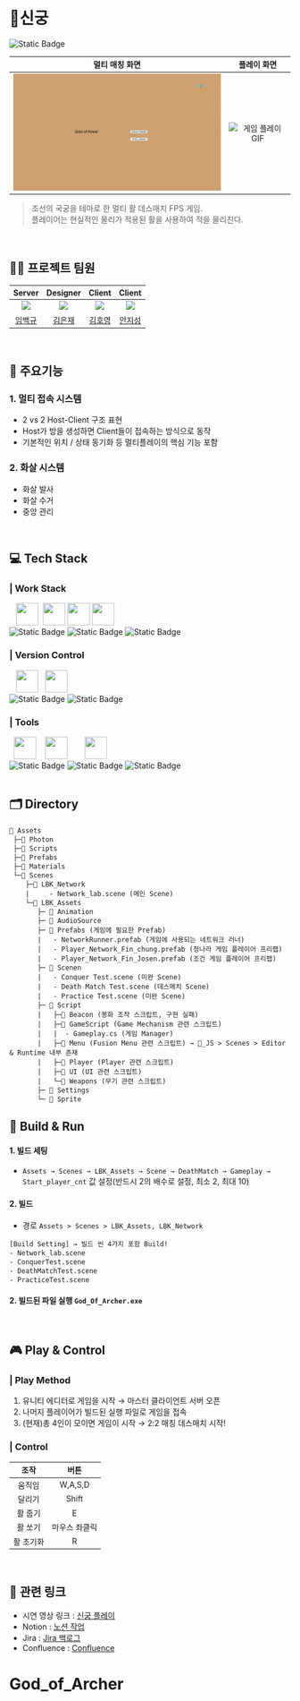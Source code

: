 # 🏹신궁

<img alt="Static Badge" src="https://img.shields.io/badge/%ED%94%84%EB%A1%9C%EC%A0%9D%ED%8A%B8%20%EA%B8%B0%EA%B0%84%3A-2025.05~2025.06-FAB040?style=flat-square&logoColor=white">

|멀티 매칭 화면|플레이 화면|
|:---:|:---:|
|<img src="https://raw.githubusercontent.com/j1sung/God_of_Archer/main/gifs/multi.gif" width="400" alt="멀티 플레이 GIF"/>|<img src="https://raw.githubusercontent.com/j1sung/God_of_Archer/main/gifs/play.gif" width="400" alt="게임 플레이 GIF"/>|

> 조선의 국궁을 테마로 한 멀티 활 데스매치 FPS 게임.
<br>플레이어는 현실적인 물리가 적용된 활을 사용하여 적을 물리친다.
>
<br>

## 💁‍♂️ 프로젝트 팀원
| Server | Designer | Client | Client |
|:---:|:---:|:---:|:---:|
| <img src="https://github.com/Lim-Dolphin.png?size=120" width="100"/> | <img src="https://github.com/Developer-EJ.png?size=120" width="100"/> | <img src="https://github.com/sunsi-game.png?size=120" width="100"/> | <img src="https://github.com/j1sung.png?size=120" width="100"/> |
| [임백규](https://github.com/Lim-Dolphin) | [김은재](https://github.com/Developer-EJ) | [김호영](https://github.com/sunsi-game) | [안지성](https://github.com/j1sung) |
<br>

## 📝 주요기능
### 1. 멀티 접속 시스템
 - 2 vs 2 Host-Client 구조 표현
 - Host가 방을 생성하면 Client들이 접속하는 방식으로 동작
 - 기본적인 위치 / 상태 동기화 등 멀티플레이의 핵심 기능 포함
### 2. 화살 시스템
 - 화살 발사
 - 화살 수거
 - 중앙 관리
<br>

## 💻 Tech Stack
### | Work Stack
<div align="left">
 &nbsp;&nbsp;&nbsp;<img src="https://cdn.jsdelivr.net/gh/devicons/devicon/icons/blender/blender-original.svg" width="40" height="40"/>
 &nbsp;<img src="https://cdn.jsdelivr.net/gh/devicons/devicon/icons/unity/unity-original.svg" width="40" height="40"/>
 <img src="https://cdn.jsdelivr.net/gh/devicons/devicon/icons/csharp/csharp-original.svg" width="40" height="40"/>
 <img src="https://media.licdn.com/dms/image/v2/C4D0BAQFgm5g8rrdzPg/company-logo_200_200/company-logo_200_200/0/1630460711618/exit_games_logo?e=2147483647&v=beta&t=U1RPD7XVp9E-ex118pvgff__5uPKLsEnJCcqMJ4PMeU" width="40" height="40"/>
</div>
<div align="left">
  <img alt="Static Badge" src="https://img.shields.io/badge/Blender-E87D0D?style=flat-square&logo=Blender&logoColor=white">
  <img alt="Static Badge" src="https://img.shields.io/badge/Unity-black?style=flat&logo=Unity&logoColor=white">
  <img alt="Static Badge" src="https://img.shields.io/badge/Photon-004480?style=flat-square&logo=Photon&logoColor=white">
</div>

### | Version Control
<div align="left">
  <!-- GitHub -->
  &nbsp;&nbsp;&nbsp;<img src="https://cdn.jsdelivr.net/gh/devicons/devicon/icons/github/github-original.svg" width="40" height="40"/>
  <!-- Git -->
  &nbsp;&nbsp;<img src="https://cdn.jsdelivr.net/gh/devicons/devicon/icons/git/git-original.svg" width="40" height="40"/>
</div>
<div align="left">
<img alt="Static Badge" src="https://img.shields.io/badge/Github-181717?style=flat-square&logo=github&logoColor=white">
 <img alt="Static Badge" src="https://img.shields.io/badge/Git-F05032?style=flat-square&logo=git&logoColor=white">
</div>

### | Tools
<div align="left">
  <!-- Notion (공식 SVG) -->
  &nbsp;&nbsp;<img src="https://upload.wikimedia.org/wikipedia/commons/4/45/Notion_app_logo.png" width="40" height="40"/>
  <!-- Jira -->
  &nbsp;&nbsp;&nbsp;<img src="https://cdn.jsdelivr.net/gh/devicons/devicon/icons/jira/jira-original.svg" width="40" height="40"/>
  <!-- Confluence -->
  &nbsp;&nbsp;&nbsp;&nbsp;&nbsp;&nbsp;&nbsp;<img src="https://cdn.jsdelivr.net/gh/devicons/devicon/icons/confluence/confluence-original.svg" width="40" height="40"/>
</div>
<div align="left">
<img alt="Static Badge" src="https://img.shields.io/badge/Notion-000000?style=flat-square&logo=notion&logoColor=white">
 <img alt="Static Badge" src="https://img.shields.io/badge/Jira-0052CC?style=flat-square&logo=jira&logoColor=white">
 <img alt="Static Badge" src="https://img.shields.io/badge/Confluence-172B4D?style=flat-square&logo=confluence&logoColor=white">
</div>
<br>

## 🗂 Directory
```
📂 Assets
 ├─📂 Photon
 ├─📂 Scripts
 ├─📂 Prefabs
 ├─📂 Materials
 └─📂 Scenes  
    ├─📂 LBK_Network
    |     - Network_lab.scene (메인 Scene)
    └─📂 LBK_Assets
       ├─ 📂 Animation
       ├─ 📂 AudioSource
       ├─ 📂 Prefabs (게임에 필요한 Prefab)
       |   - NetworkRunner.prefab (게임에 사용되는 네트워크 러너)
       |   - Player_Network_Fin_chung.prefab (청나라 게임 플레이어 프리팹)
       |   - Player_Network_Fin_Josen.prefab (조건 게임 플레이어 프리팹)
       ├─ 📂 Scenen
       |   - Conquer Test.scene (미완 Scene)
       |   - Death Match Test.scene (데스메치 Scene)
       |   - Practice Test.scene (미완 Scene)
       ├─ 📂 Script
       |   ├─📂 Beacon (봉화 조작 스크립트, 구현 실패)
       |   ├─📂 GameScript (Game Mechanism 관련 스크립트)
       |   |  - Gameplay.cs (게임 Manager)
       |   ├─📂 Menu (Fusion Menu 관련 스크립트) → 📂_JS > Scenes > Editor & Runtime 내부 존재
       |   ├─📂 Player (Player 관련 스크립트)    
       |   ├─📂 UI (UI 관련 스크립트)      
       |   └─📂 Weapons (무기 관련 스크립트)
       ├─ 📂 Settings
       └─ 📂 Sprite
```

## 🚩 Build & Run
#### 1. 빌드 세팅
- `Assets → Scenes → LBK_Assets → Scene → DeathMatch → Gameplay → Start_player_cnt` 값 설정(반드시 2의 배수로 설정, 최소 2, 최대 10)
  
#### 2. 빌드
- 경로 `Assets > Scenes > LBK_Assets, LBK_Network`

```
[Build Setting] → 빌드 씬 4가지 포함 Build!
- Network_lab.scene
- ConquerTest.scene
- DeathMatchTest.scene
- PracticeTest.scene
```
#### 2. 빌드된 파일 실행  `God_Of_Archer.exe`
<br>

## 🎮 Play & Control

### | Play Method
1. 유니티 에디터로 게임을 시작 → 마스터 클라이언트 서버 오픈
2. 나머지 플레이어가 빌드된 실행 파일로 게임을 접속
3. (현재)총 4인이 모이면 게임이 시작 → 2:2 매칭 데스매치 시작!

### | Control
|조작|버튼|
|:---:|:---:|
|움직임|W,A,S,D|
|달리기|Shift|
|활 줍기|E|
|활 쏘기|마우스 좌클릭|
|활 초기화|R|
<br>

## 🔗 관련 링크
- 시연 영상 링크 : [신궁 플레이](https://drive.google.com/file/d/1sfewZwva9eQGLppeQQJ2SbsLQTAoakjw/view?usp=sharing)
- Notion : [노션 작업](https://acute-library-43c.notion.site/19de57fa71f28068ad51fa3b40ad7889?source=copy_link)
- Jira : [Jira 백로그](https://roadofmartialts.atlassian.net/jira/software/projects/SCRUM/boards/1)
- Confluence : [Confluence](https://roadofmartialts.atlassian.net/wiki/spaces/ergVlj2bCyn3/overview)
# God_of_Archer
